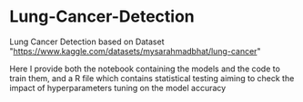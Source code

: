 # Lung-Cancer-Detection
Lung Cancer Detection based on Dataset "https://www.kaggle.com/datasets/mysarahmadbhat/lung-cancer"

Here I provide both the notebook containing the models and the code to train them, and a R file which contains statistical testing aiming to check the impact of hyperparameters tuning on the model accuracy
